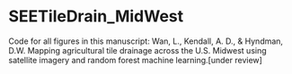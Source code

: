 # SEETileDrain_MidWest
Code for all figures in this manuscript: 
Wan, L., Kendall, A. D., & Hyndman, D.W. Mapping agricultural tile drainage across the U.S. Midwest using satellite imagery and random forest machine learning.[under  review]